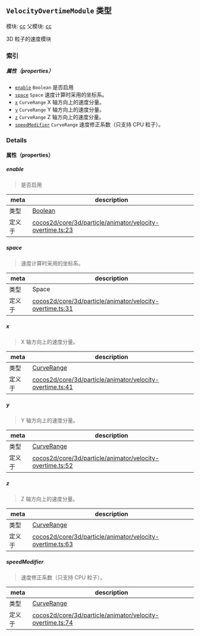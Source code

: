 ## `VelocityOvertimeModule` 类型



模块: [cc](../modules/cc.md)
父模块: [cc](../modules/cc.md)


3D 粒子的速度模块



### 索引

##### 属性（properties）

  - [`enable`](#enable) `Boolean` 是否启用
  - [`space`](#space) `Space` 速度计算时采用的坐标系。
  - [`x`](#x) `CurveRange` X 轴方向上的速度分量。
  - [`y`](#y) `CurveRange` Y 轴方向上的速度分量。
  - [`z`](#z) `CurveRange` Z 轴方向上的速度分量。
  - [`speedModifier`](#speedmodifier) `CurveRange` 速度修正系数（只支持 CPU 粒子）。





### Details


#### 属性（properties）


##### enable

> 是否启用

| meta | description |
|------|-------------|
| 类型 | <a href="https://developer.mozilla.org/en/JavaScript/Reference/Global_Objects/Boolean" class="crosslink external" target="_blank">Boolean</a> |
| 定义于 | [cocos2d/core/3d/particle/animator/velocity-overtime.ts:23](https://github.com/cocos-creator/engine/blob/793ed1e41a1e981ef927cb5ecccb6f051f942b50/cocos2d/core/3d/particle/animator/velocity-overtime.ts#L23) |



##### space

> 速度计算时采用的坐标系。

| meta | description |
|------|-------------|
| 类型 | Space |
| 定义于 | [cocos2d/core/3d/particle/animator/velocity-overtime.ts:31](https://github.com/cocos-creator/engine/blob/793ed1e41a1e981ef927cb5ecccb6f051f942b50/cocos2d/core/3d/particle/animator/velocity-overtime.ts#L31) |



##### x

> X 轴方向上的速度分量。

| meta | description |
|------|-------------|
| 类型 | <a href="../classes/CurveRange.html" class="crosslink">CurveRange</a> |
| 定义于 | [cocos2d/core/3d/particle/animator/velocity-overtime.ts:41](https://github.com/cocos-creator/engine/blob/793ed1e41a1e981ef927cb5ecccb6f051f942b50/cocos2d/core/3d/particle/animator/velocity-overtime.ts#L41) |



##### y

> Y 轴方向上的速度分量。

| meta | description |
|------|-------------|
| 类型 | <a href="../classes/CurveRange.html" class="crosslink">CurveRange</a> |
| 定义于 | [cocos2d/core/3d/particle/animator/velocity-overtime.ts:52](https://github.com/cocos-creator/engine/blob/793ed1e41a1e981ef927cb5ecccb6f051f942b50/cocos2d/core/3d/particle/animator/velocity-overtime.ts#L52) |



##### z

> Z 轴方向上的速度分量。

| meta | description |
|------|-------------|
| 类型 | <a href="../classes/CurveRange.html" class="crosslink">CurveRange</a> |
| 定义于 | [cocos2d/core/3d/particle/animator/velocity-overtime.ts:63](https://github.com/cocos-creator/engine/blob/793ed1e41a1e981ef927cb5ecccb6f051f942b50/cocos2d/core/3d/particle/animator/velocity-overtime.ts#L63) |



##### speedModifier

> 速度修正系数（只支持 CPU 粒子）。

| meta | description |
|------|-------------|
| 类型 | <a href="../classes/CurveRange.html" class="crosslink">CurveRange</a> |
| 定义于 | [cocos2d/core/3d/particle/animator/velocity-overtime.ts:74](https://github.com/cocos-creator/engine/blob/793ed1e41a1e981ef927cb5ecccb6f051f942b50/cocos2d/core/3d/particle/animator/velocity-overtime.ts#L74) |







